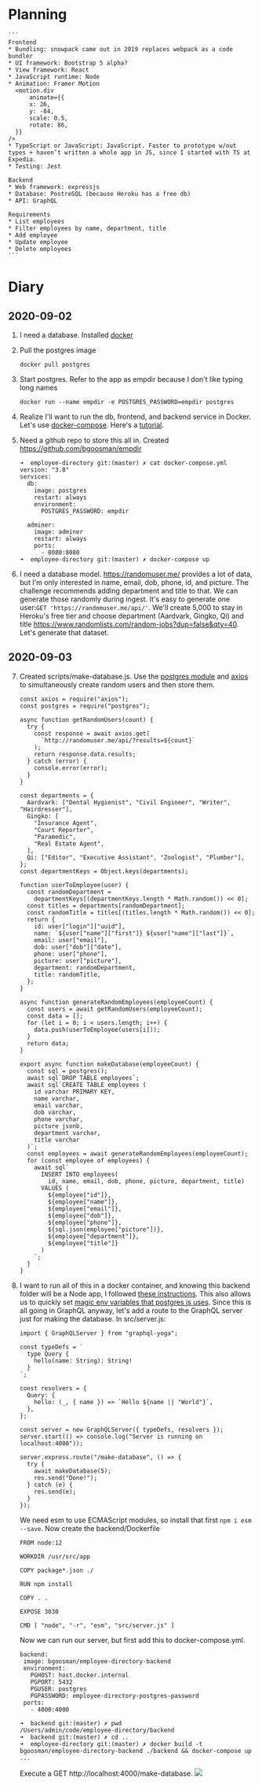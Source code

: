 # Planning

    ```
    Frontend
    * Bundling: snowpack came out in 2019 replaces webpack as a code bundler
    * UI framework: Bootstrap 5 alpha?
    * View framework: React
    * JavaScript runtime: Node
    * Animation: Framer Motion
      <motion.div
          animate={{
          x: 26,
          y: -84,
          scale: 0.5,
          rotate: 86,
      }}
    />
    * TypeScript or JavaScript: JavaScript. Faster to prototype w/out types + haven’t written a whole app in JS, since I started with TS at Expedia.
    * Testing: Jest

    Backend
    * Web framework: expressjs
    * Database: PostreSQL (because Heroku has a free db)
    * API: GraphQL

    Requirements
    * List employees
    * Filter employees by name, department, title
    * Add employee
    * Update employee
    * Delete employees
    ```

# Diary

## 2020-09-02

1. I need a database. Installed [docker](https://hub.docker.com/editions/community/docker-ce-desktop-mac/)
2. Pull the postgres image
   ```
   docker pull postgres
   ```
3. Start postgres. Refer to the app as empdir because I don't like typing long names
   ```
   docker run --name empdir -e POSTGRES_PASSWORD=empdir postgres
   ```
4. Realize I'll want to run the db, frontend, and backend service in Docker. Let's use [docker-compose](https://github.com/docker/compose). Here's a [tutorial](https://medium.com/@wkrzywiec/how-to-run-database-backend-and-frontend-in-a-single-click-with-docker-compose-4bcda66f6de).
5. Need a github repo to store this all in. Created https://github.com/bgoosman/empdir

   ```
   ➜  employee-directory git:(master) ✗ cat docker-compose.yml
   version: "3.8"
   services:
     db:
       image: postgres
       restart: always
       environment:
         POSTGRES_PASSWORD: empdir

     adminer:
       image: adminer
       restart: always
       ports:
         - 8080:8080
   ➜  employee-directory git:(master) ✗ docker-compose up
   ```

6. I need a database model. https://randomuser.me/ provides a lot of data, but I'm only interested in name, email, dob, phone, id, and picture. The challenge recommends adding department and title to that. We can generate those randomly during ingest. It's easy to generate one user:`GET 'https://randomuser.me/api/'`. We'll create 5,000 to stay in Heroku's free tier and choose department (Aardvark, Gingko, Qi) and title https://www.randomlists.com/random-jobs?dup=false&qty=40. Let's generate that dataset.

## 2020-09-03

7. Created scripts/make-database.js. Use the [postgres module](https://github.com/porsager/postgres) and [axios](https://github.com/axios/axios) to simultaneously create random users and then store them.

   ```
   const axios = require("axios");
   const postgres = require("postgres");

   async function getRandomUsers(count) {
     try {
       const response = await axios.get(
         `http://randomuser.me/api/?results=${count}`
       );
       return response.data.results;
     } catch (error) {
       console.error(error);
     }
   }

   const departments = {
     Aardvark: ["Dental Hygienist", "Civil Engineer", "Writer", "Hairdresser"],
     Gingko: [
       "Insurance Agent",
       "Court Reporter",
       "Paramedic",
       "Real Estate Agent",
     ],
     Qi: ["Editor", "Executive Assistant", "Zoologist", "Plumber"],
   };
   const departmentKeys = Object.keys(departments);

   function userToEmployee(user) {
     const randomDepartment =
       departmentKeys[(departmentKeys.length * Math.random()) << 0];
     const titles = departments[randomDepartment];
     const randomTitle = titles[(titles.length * Math.random()) << 0];
     return {
       id: user["login"]["uuid"],
       name: `${user["name"]["first"]} ${user["name"]["last"]}`,
       email: user["email"],
       dob: user["dob"]["date"],
       phone: user["phone"],
       picture: user["picture"],
       department: randomDepartment,
       title: randomTitle,
     };
   }

   async function generateRandomEmployees(employeeCount) {
     const users = await getRandomUsers(employeeCount);
     const data = [];
     for (let i = 0; i < users.length; i++) {
       data.push(userToEmployee(users[i]));
     }
     return data;
   }

   export async function makeDatabase(employeeCount) {
     const sql = postgres();
     await sql`DROP TABLE employees`;
     await sql`CREATE TABLE employees (
       id varchar PRIMARY KEY,
       name varchar,
       email varchar,
       dob varchar,
       phone varchar,
       picture jsonb,
       department varchar,
       title varchar
     )`;
     const employees = await generateRandomEmployees(employeeCount);
     for (const employee of employees) {
       await sql`
         INSERT INTO employees(
           id, name, email, dob, phone, picture, department, title)
         VALUES (
           ${employee["id"]},
           ${employee["name"]},
           ${employee["email"]},
           ${employee["dob"]},
           ${employee["phone"]},
           ${sql.json(employee["picture"])},
           ${employee["department"]},
           ${employee["title"]}
         )
       `;
     }
   }
   ```

8. I want to run all of this in a docker container, and knowing this backend folder will be a Node app, I followed [these instructions](https://nodejs.org/en/docs/guides/nodejs-docker-webapp/). This also allows us to quickly set [magic env variables that postgres js uses](https://github.com/porsager/postgres#environment-variables-for-options). Since this is all going in GraphQL anyway, let's add a route to the GraphQL server just for making the database. In src/server.js:

   ```
   import { GraphQLServer } from "graphql-yoga";

   const typeDefs = `
     type Query {
       hello(name: String): String!
     }
   `;

   const resolvers = {
     Query: {
       hello: (_, { name }) => `Hello ${name || "World"}`,
     },
   };

   const server = new GraphQLServer({ typeDefs, resolvers });
   server.start(() => console.log("Server is running on localhost:4000"));

   server.express.route("/make-database", () => {
     try {
       await makeDatabase(5);
       res.send("Done!");
     } catch (e) {
       res.send(e);
     }
   });
   ```

   We need esm to use ECMAScript modules, so install that first `npm i esm --save`. Now create the backend/Dockerfile

   ```
   FROM node:12

   WORKDIR /usr/src/app

   COPY package*.json ./

   RUN npm install

   COPY . .

   EXPOSE 3030

   CMD [ "node", "-r", "esm", "src/server.js" ]
   ```

   Now we can run our server, but first add this to docker-compose.yml.

   ```
   backend:
    image: bgoosman/employee-directory-backend
    environment:
      PGHOST: host.docker.internal
      PGPORT: 5432
      PGUSER: postgres
      PGPASSWORD: employee-directory-postgres-password
    ports:
      - 4000:4000
   ```

   ```
   ➜  backend git:(master) ✗ pwd
   /Users/admin/code/employee-directory/backend
   ➜  backend git:(master) ✗ cd ..
   ➜  employee-directory git:(master) ✗ docker build -t bgoosman/employee-directory-backend ./backend && docker-compose up
   ...

   ```

   Execute a GET http://localhost:4000/make-database.
   ![](postgres.png)
